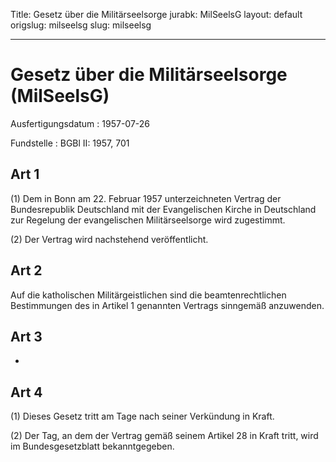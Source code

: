 Title: Gesetz über die Militärseelsorge
jurabk: MilSeelsG
layout: default
origslug: milseelsg
slug: milseelsg

---

# Gesetz über die Militärseelsorge (MilSeelsG)

Ausfertigungsdatum
:   1957-07-26

Fundstelle
:   BGBl II: 1957, 701



## Art 1

(1) Dem in Bonn am 22. Februar 1957 unterzeichneten Vertrag der
Bundesrepublik Deutschland mit der Evangelischen Kirche in Deutschland
zur Regelung der evangelischen Militärseelsorge wird zugestimmt.

(2) Der Vertrag wird nachstehend veröffentlicht.


## Art 2

Auf die katholischen Militärgeistlichen sind die beamtenrechtlichen
Bestimmungen des in Artikel 1 genannten Vertrags sinngemäß anzuwenden.


## Art 3

-


## Art 4

(1) Dieses Gesetz tritt am Tage nach seiner Verkündung in Kraft.

(2) Der Tag, an dem der Vertrag gemäß seinem Artikel 28 in Kraft
tritt, wird im Bundesgesetzblatt bekanntgegeben.

